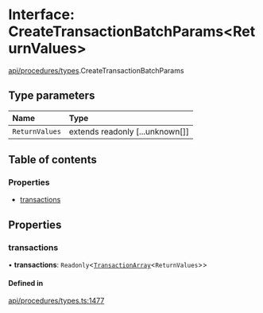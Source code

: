 # Interface: CreateTransactionBatchParams\<ReturnValues\>

[api/procedures/types](../wiki/api.procedures.types).CreateTransactionBatchParams

## Type parameters

| Name | Type |
| :------ | :------ |
| `ReturnValues` | extends readonly [...unknown[]] |

## Table of contents

### Properties

- [transactions](../wiki/api.procedures.types.CreateTransactionBatchParams#transactions)

## Properties

### transactions

• **transactions**: `Readonly`\<[`TransactionArray`](../wiki/api.procedures.types#transactionarray)\<`ReturnValues`\>\>

#### Defined in

[api/procedures/types.ts:1477](https://github.com/PolymeshAssociation/polymesh-sdk/blob/fe2e6dd1/src/api/procedures/types.ts#L1477)
